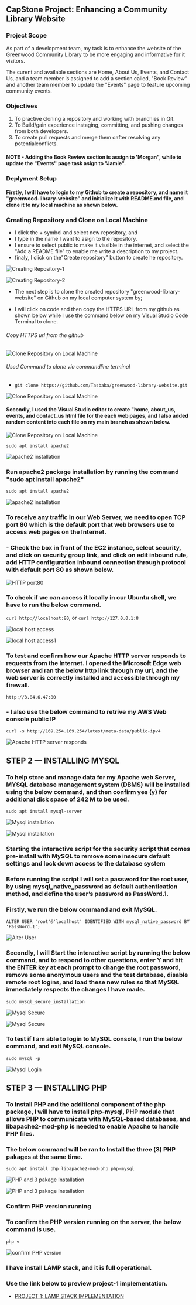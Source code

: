## CapStone Project: Enhancing a Community Library Website

### Project Scope
As part of a development team, my task is to enhance the website of the Greenwood Community Library to be more engaging and informative for it visitors.

The curent and available sections are Home, About Us, Events, and Contact Us, and a team member is assigned to add a section called, "Book Review" and another team member to update the "Events" page to feature upcoming community events.

### Objectives
1. To practive cloning a repository and working with branchies in Git.
2. To Build/gain experience instaging, committing, and pushing changes from both developers.
3. To create pull requests and merge them oafter resolving any potentialconflicts.           

#### NOTE - Adding the Book Review section is assign to 'Morgan", while to update the "Events" page task asign to "Jamie".

### Deplyment Setup

#### Firstly, I will have to login to my Github to create a repository, and name it "greenwood-library-website" and initialize it with README.md file, and clone it to my local machine as shown below.

### Creating Repository and Clone on Local Machine

- I click the + symbol and select new repository, and
- I type in the name I want to asign to the repository.
- I ensure to select public to make it vissible in the internet, and select the "Add a README file" to enable me write a description to my project.
- finaly, I click on the"Create repository" button to create he repository.

![Creating Repository-1](./images/Repository-setup-1.jpg)

![Creating Repository-2](./images/Repository-setup-2.jpg)

- The next step is to clone the created repository "greenwood-library-website" on Github on my local computer system by;

- I will click on code and then copy the HTTPS URL from my github as shown below while I use the command below on my Visual Studio Code Terminal to clone.

###### Copy HTTPS url from the github 
![Clone Repository on Local Machine](./images/Clone-Repository-on-local-Machine.jpg)

###### Used Command to clone via commandline terminal
- `git clone https://github.com/Tasbaba/greenwood-library-website.git`

![Clone Repository on Local Machine](./images/cloning-command-on-local-machine.jpg)

 #### Secondly, I used the Visual Studio editor to create "home, about_us, events, and contact_us html file for the each web pages, and I also added random content into each file on my main branch as shown below.

![Clone Repository on Local Machine](./images/pages-file-created.jpg)


 `sudo apt install apache2`

 ![apache2 installation](./images/apache2-installation.jpg)

 ### Run apache2 package installation by running the command "sudo apt install apache2"

 `sudo apt install apache2`

 ![apache2 installation](./images/apache2-status.jpg)

### To receive any traffic in our Web Server, we need to open TCP port 80 which is the default port that web browsers use to access web pages on the Internet.
### - Check the box in front of the EC2 instance, select security, and click on security group link, and click on edit inbound rule, add HTTP configuration inbound connection through protocol with default port 80 as shown below.

 ![HTTP port80](./images/HTTP-port-80.jpg)

 ### To check if we can access it locally in our Ubuntu shell, we have to run the below command.

 `curl http://localhost:80`, or `curl http://127.0.0.1:8`

![local host access](./images/localhost-access.jpg)

![local host access1](./images/local-host-access1.jpg)

### To test and confirm how our Apache HTTP server responds to requests from the Internet. I opened the Microsoft Edge web browser and ran the below http link through my url, and the web server is correctly installed and accessible through my firewall.

`http://3.84.6.47:80`

### - I also use the below command to retrive my AWS Web console public IP

`curl -s http://169.254.169.254/latest/meta-data/public-ipv4`

![Apache HTTP server responds](./images/Apache-HTTP-server-responds.jpg)

## STEP 2 — INSTALLING MYSQL

### To help store and manage data for my Apache web Server, MYSQL database management system (DBMS) will be installed using the below command, and then confirm yes (y) for additional disk space of 242 M to be used.

`sudo apt install mysql-server`

![Mysql installation](./images/Mysql-installation.jpg)

![Mysql installation](./images/Mysql-installation1.jpg)

### Starting the interactive script for the security script that comes pre-install with MySQL to remove some insecure default settings and lock down access to the database system

### Before running the script I will set a password for the root user, by using mysql_native_password as default authentication method, and define the user’s password as PassWord.1.

### Firstly, we run the below command and exit MySQL.

`ALTER USER 'root'@'localhost' IDENTIFIED WITH mysql_native_password BY 'PassWord.1';`

![Alter User](./images/ALTER-USER.jpg)

### Secondly, I will Start the interactive script by running the below command, and to respond to other questions, enter Y and hit the ENTER key at each prompt to change the root password, remove some anonymous users and the test database, disable remote root logins, and load these new rules so that MySQL immediately respects the changes I have made.

`sudo mysql_secure_installation`

![Mysql Secure](./images/mysql-secure.jpg)

![Mysql Secure](./images/mysql-secure1.jpg)

### To test if I am able to login to MySQL console, I run the below command, and exit MySQL console.

`sudo mysql -p`

![Mysql Login](./images/confirm-lmysql-ogin.jpg)

## STEP 3 — INSTALLING PHP

### To install PHP and the additional component of the php package, I will have to install php-mysql, PHP module that allows PHP to communicate with MySQL-based databases, and libapache2-mod-php is needed to enable Apache to handle PHP files.

### The below command will be ran to Install the three (3) PHP pakages at the same time.

`sudo apt install php libapache2-mod-php php-mysql`

![PHP and 3 pakage Installation](./images/PHP-3-Installation.jpg)

![PHP and 3 pakage Installation](./images/PHP-3-Installation1.jpg)

### Confirm PHP version running

### To confirm the PHP version running on the server, the below command is use.

`php v`

![confirm PHP version](./images/PHP%20Version.jpg)

### I have install LAMP stack, and it is full operational.

### Use the link below to preview project-1 implementation.
- [PROJECT 1: LAMP STACK IMPLEMENTATION](https://github.com/Tasbaba/Project-1/blob/main/project-1.md)
